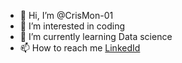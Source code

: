 - 👋 Hi, I’m @CrisMon-01
- 👀 I’m interested in coding
- 🌱 I’m currently learning Data science
- 📫 How to reach me [LinkedId]([https://www.google.com](https://www.linkedin.com/in/cristian-monti-5150a8a9/))

<!---
CrisMon-01/CrisMon-01 is a ✨ special ✨ repository because its `README.md` (this file) appears on your GitHub profile.
You can click the Preview link to take a look at your changes.
--->
